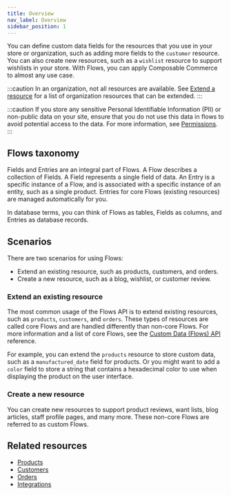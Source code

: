 ```yaml
---
title: Overview
nav_label: Overview
sidebar_position: 1
---
```


You can define custom data fields for the resources that you use in your store or organization, such as adding more fields to the `customer` resource. You can also create new resources, such as a `wishlist` resource to support wishlists in your store. With Flows, you can apply Composable Commerce to almost any use case.

:::caution
In an organization, not all resources are available. See [Extend a resource](/docs/commerce-cloud/custom-data/custom-data-flows-api/custom-data-flows-api-overview#extend-a-resource) for a list of organization resources that can be extended.
:::

:::caution
If you store any sensitive Personal Identifiable Information (PII) or non-public data on your site, ensure that you do not use this data in flows to avoid potential access to the data. For more information, see [Permissions](/docs/commerce-cloud/authentication/Tokens/permissions).
:::

## Flows taxonomy

Fields and Entries are an integral part of Flows. A Flow describes a collection of Fields. A Field represents a single field of data. An Entry is a specific instance of a Flow, and is associated with a specific instance of an entity, such as a single product. Entries for core Flows (existing resources) are managed automatically for you.

In database terms, you can think of Flows as tables, Fields as columns, and Entries as database records.

## Scenarios

There are two scenarios for using Flows:

- Extend an existing resource, such as products, customers, and orders.
- Create a new resource, such as a blog, wishlist, or customer review.

### Extend an existing resource

The most common usage of the Flows API is to extend existing resources, such as `products`, `customers`, and `orders`. These types of resources are called core Flows and are handled differently than non-core Flows. For more information and a list of core Flows, see the [Custom Data (Flows) API](/docs/commerce-cloud/custom-data/custom-data-flows-api/custom-data-flows-api-overview) reference.

For example, you can extend the `products` resource to store custom data, such as a `manufactured_date` field for products. Or you might want to add a `color` field to store a string that contains a hexadecimal color to use when displaying the product on the user interface.

### Create a new resource

You can create new resources to support product reviews, want lists, blog articles, staff profile pages, and many more. These non-core Flows are referred to as custom Flows.

## Related resources

- [Products](/docs/pxm/products/pxm-products)
- [Customers](/docs/commerce-cloud/customer-management/customers)
- [Orders](/docs/commerce-cloud/orders/orders.md)
- [Integrations](/docs/commerce-cloud/integrations/integrations)
